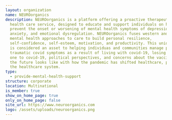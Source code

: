 ```yaml
---
layout: organization
name: NEUROorganics
description: NEUROorganics is a platform offering a proactive therapeutic mental
  health care service, designed to educate and support individuals on how to
  prevent the onset or worsening of mental health symptoms of depression,
  anxiety, and emotional dysregulation. NEUROorganics fuses western and eastern
  mental health approaches to care to build personal resilience,
  self-confidence, self-esteem, motivation, and productivity. This unique fusion
  is considered an asset to helping individuas and communities manage post
  traumatic covid symptoms as a result of living with covid-19, losing a loved
  one to covid-19, political perspectives, and concerns about the vaccine what
  the future looks like with how the pandemic has shifted healthcare, policies,
  the healthcare system.
type:
  - provide-mental-health-support
structure: corporate
location: Multinational
is_member: true
show_on_home_page: true
only_on_home_page: false
site_url: https://www.neuroorganics.com
logo: /assets/uploads/neuroorganics.png
---
```

